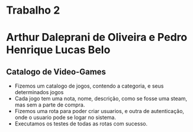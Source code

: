 # Trabalho 2
# Arthur Daleprani de Oliveira e Pedro Henrique Lucas Belo
## Catalogo de Video-Games
- Fizemos um catalogo de jogos, contendo a categoria, e seus determinados jogos
- Cada jogo tem uma nota, nome, descrição, como se fosse uma steam, mas sem a parte de compra.
- Fizemos uma rota para poder criar usuarios, e outra de autenticação, onde o usuario pode se logar no sistema.
- Executamos os testes de todas as rotas com sucesso.
  

